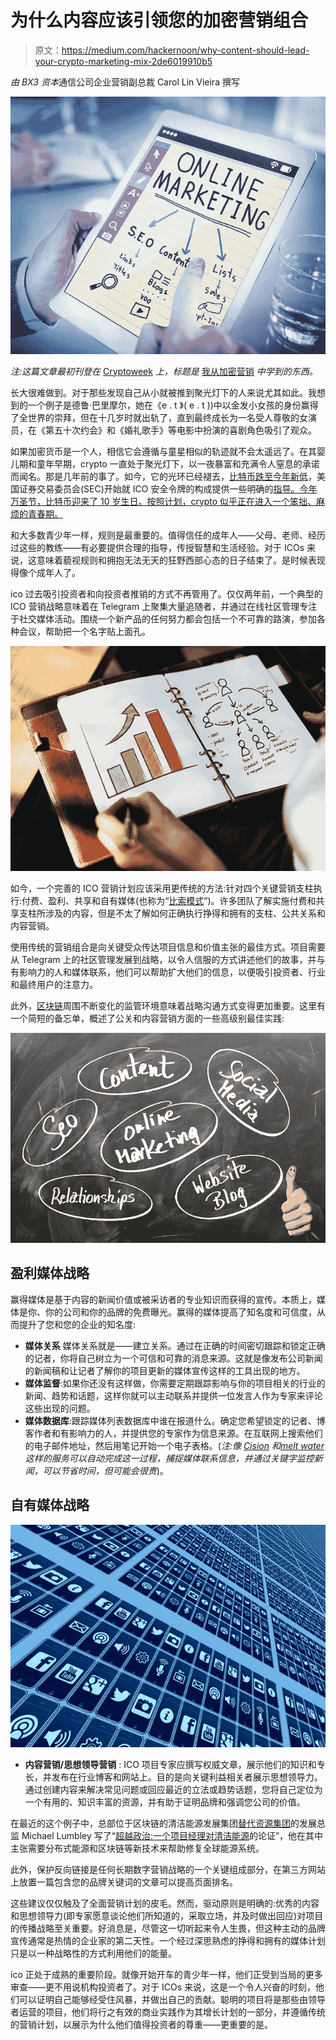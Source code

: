 # 为什么内容应该引领您的加密营销组合

> 原文：<https://medium.com/hackernoon/why-content-should-lead-your-crypto-marketing-mix-2de6019910b5>

*由 BX3 资本*通信公司企业营销副总裁 Carol Lin Vieira 撰写

![](img/5ee4f0233bf9ab8c5f285e19e00d738f.png)

*注:这篇文章最初刊登在* [Cryptoweek](https://medium.com/cryptoweek) *上，标题是* [我从加密营销](/cryptoweek/what-ive-learned-from-crypto-marketing-be41985c5f43) *中学到的东西。*

长大很难做到。对于那些发现自己从小就被推到聚光灯下的人来说尤其如此。我想到的一个例子是德鲁·巴里摩尔，她在《e . t 》( e . t ))中以金发小女孩的身份赢得了全世界的崇拜，但在十几岁时就出轨了，直到最终成长为一名受人尊敬的女演员，在《第五十次约会》和《婚礼歌手》等电影中扮演的喜剧角色吸引了观众。

如果加密货币是一个人，相信它会遵循与童星相似的轨迹就不会太遥远了。在其婴儿期和童年早期，crypto 一直处于聚光灯下，以一夜暴富和充满令人窒息的承诺而闻名。那是几年前的事了。如今，它的光环已经褪去，[比特币跌至今年新低](https://www.cnbc.com/2018/11/20/bitcoin-plunges-15percent-to-4200-a-new-low-for-the-year.html)，美国证券交易委员会(SEC)开始就 ICO 安全令牌的构成提供一些明确的[指导。今年万圣节，比特币迎来了 10 岁生日。按照计划，crypto 似乎正在进入一个笨拙、麻烦的青春期。](https://techcrunch.com/2018/11/19/today-in-brighter-crypto-news-sec-says-tokens-are-securities/)

和大多数青少年一样，规则是最重要的。值得信任的成年人——父母、老师、经历过这些的教练——有必要提供合理的指导，传授智慧和生活经验。对于 ICOs 来说，这意味着藐视规则和拥抱无法无天的狂野西部心态的日子结束了。是时候表现得像个成年人了。

ico 过去吸引投资者和向投资者推销的方式不再管用了。仅仅两年前，一个典型的 ICO 营销战略意味着在 Telegram 上聚集大量追随者，并通过在线社区管理专注于社交媒体活动。围绕一个新产品的任何努力都会包括一个不可靠的路演，参加各种会议，帮助把一个名字贴上面孔。

![](img/5487a84354ca44dbdba967581771b908.png)

如今，一个完善的 ICO 营销计划应该采用更传统的方法:针对四个关键营销支柱执行:付费、盈利、共享和自有媒体(也称为“[比索模式](https://spinsucks.com/communication/pr-pros-must-embrace-the-peso-model/)”)。许多团队了解实施付费和共享支柱所涉及的内容，但是不太了解如何正确执行挣得和拥有的支柱、公共关系和内容营销。

使用传统的营销组合是向关键受众传达项目信息和价值主张的最佳方式。项目需要从 Telegram 上的社区管理发展到战略，以令人信服的方式讲述他们的故事，并与有影响力的人和媒体联系，他们可以帮助扩大他们的信息，以便吸引投资者、行业和最终用户的注意力。

此外，[区块链](https://cryptobriefing.com/sec-unregistered-security-gets-hurt/)周围不断变化的监管环境意味着战略沟通方式变得更加重要。这里有一个简短的备忘单，概述了公关和内容营销方面的一些高级别最佳实践:

![](img/e34a907cca782e14de2f1e3ff97318c2.png)

## 盈利媒体战略

赢得媒体是基于内容的新闻价值或被采访者的专业知识而获得的宣传。本质上，媒体是你、你的公司和你的品牌的免费曝光。赢得的媒体提高了知名度和可信度，从而提升了您和您的企业的知名度:

*   **媒体关系** 媒体关系就是——建立关系。通过在正确的时间密切跟踪和锁定正确的记者，你将自己树立为一个可信和可靠的消息来源。这就是像发布公司新闻的新闻稿和让记者了解你的项目更新的媒体宣传这样的工具出现的地方。
*   **媒体监督**:如果你还没有这样做，你需要定期跟踪影响与你的项目相关的行业的新闻、趋势和话题，这样你就可以主动联系并提供一位发言人作为专家来评论这些出现的问题。
*   **媒体数据库**:跟踪媒体列表数据库中谁在报道什么。确定您希望锁定的记者、博客作者和有影响力的人，并提供您的专家作为信息来源。在互联网上搜索他们的电子邮件地址，然后用笔记开始一个电子表格。(*注:像* [*Cision*](https://www.cision.com/us/) *和*[*melt water*](https://www.meltwater.com/)*这样的服务可以自动完成这一过程，捕捉媒体联系信息，并通过关键字监控新闻，可以节省时间，但可能会很贵*)。

## 自有媒体战略

![](img/312697b6fee5322292fb00285ec0e8c5.png)

*   **内容营销/思想领导营销** : ICO 项目专家应撰写权威文章，展示他们的知识和专长，并发布在行业博客和网站上。目的是向关键利益相关者展示思想领导力。通过创建内容来解决常见问题或回应最近的立法或趋势话题，您将自己定位为一个有用的、知识丰富的资源，并有助于证明品牌和强调您公司的价值。

在最近的这个例子中，总部位于区块链的清洁能源发展集团[替代资源集团](https://www.alternativeresourcegroup.com/)的发展总监 Michael Lumbley 写了“[超越政治:一个项目经理对清洁能源](http://www.nacleanenergy.com/articles/32878/beyond-politics-a-project-manager-s-argument-for-clean-energy)的论证”，他在其中主张需要分布式能源和区块链等新技术来帮助修复全球能源系统。

此外，保护反向链接是任何长期数字营销战略的一个关键组成部分，在第三方网站上放置一篇包含您的品牌关键词的文章可以提高页面排名。

这些建议仅仅触及了全面营销计划的皮毛。然而，驱动原则是明确的:优秀的内容和思想领导力(即专家愿意谈论他们所知道的，采取立场，并及时做出回应)对项目的传播战略至关重要。好消息是，尽管这一切听起来令人生畏，但这种主动的品牌宣传通常是热情的企业家的第二天性。一个经过深思熟虑的挣得和拥有的媒体计划只是以一种战略性的方式利用他们的能量。

ico 正处于成熟的重要阶段。就像开始开车的青少年一样，他们正受到当局的更多审查——更不用说机构投资者了。对于 ICOs 来说，这是一个令人兴奋的时刻，他们可以证明自己能够经受住风暴，并做出自己的贡献。聪明的项目将是那些由领导者运营的项目，他们将行之有效的商业实践作为其增长计划的一部分，并遵循传统的营销计划，以展示为什么他们值得投资者的尊重——更重要的是。